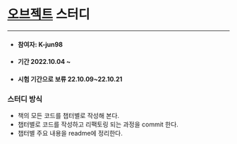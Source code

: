 # [오브젝트](https://www.aladin.co.kr/shop/wproduct.aspx?ItemId=193681076) 스터디

---

- #### 참여자: K-jun98
- #### 기간 2022.10.04 ~ 
- #### 시험 기간으로 보류 22.10.09~22.10.21

### 스터디 방식
- 책의 모든 코드를 챕터별로 작성해 본다.
- 챕터별로 코드를 작성하고 리팩토링 되는 과정을 commit 한다.
- 챕터별 주요 내용을 readme에 정리한다. 


